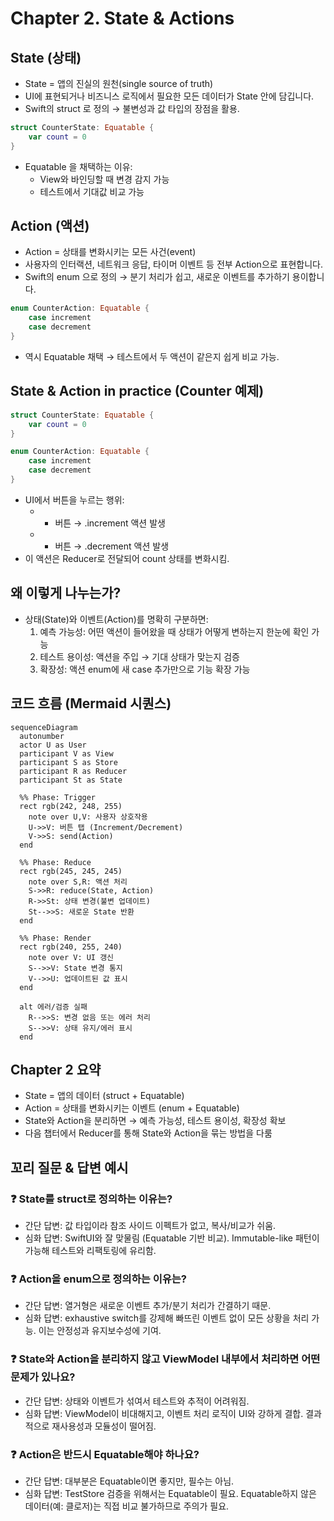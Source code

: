 # Chapter 2. State & Actions

## State (상태)
- State = 앱의 진실의 원천(single source of truth)
- UI에 표현되거나 비즈니스 로직에서 필요한 모든 데이터가 State 안에 담깁니다.
- Swift의 struct 로 정의 → 불변성과 값 타입의 장점을 활용.

```swift
struct CounterState: Equatable {
    var count = 0
}
```

- Equatable 을 채택하는 이유:
  - View와 바인딩할 때 변경 감지 가능
  - 테스트에서 기대값 비교 가능

## Action (액션)
- Action = 상태를 변화시키는 모든 사건(event)
- 사용자의 인터랙션, 네트워크 응답, 타이머 이벤트 등 전부 Action으로 표현합니다.
- Swift의 enum 으로 정의 → 분기 처리가 쉽고, 새로운 이벤트를 추가하기 용이합니다.

```swift
enum CounterAction: Equatable {
    case increment
    case decrement
}
```

- 역시 Equatable 채택 → 테스트에서 두 액션이 같은지 쉽게 비교 가능.

## State & Action in practice (Counter 예제)
```swift
struct CounterState: Equatable {
    var count = 0
}

enum CounterAction: Equatable {
    case increment
    case decrement
}
```

- UI에서 버튼을 누르는 행위:
  - + 버튼 → .increment 액션 발생
  - - 버튼 → .decrement 액션 발생
- 이 액션은 Reducer로 전달되어 count 상태를 변화시킴.

## 왜 이렇게 나누는가?
- 상태(State)와 이벤트(Action)를 명확히 구분하면:
	1.	예측 가능성: 어떤 액션이 들어왔을 때 상태가 어떻게 변하는지 한눈에 확인 가능
	2.	테스트 용이성: 액션을 주입 → 기대 상태가 맞는지 검증
	3.	확장성: 액션 enum에 새 case 추가만으로 기능 확장 가능

## 코드 흐름 (Mermaid 시퀀스)
```mermaid
sequenceDiagram
  autonumber
  actor U as User
  participant V as View
  participant S as Store
  participant R as Reducer
  participant St as State

  %% Phase: Trigger
  rect rgb(242, 248, 255)
    note over U,V: 사용자 상호작용
    U->>V: 버튼 탭 (Increment/Decrement)
    V->>S: send(Action)
  end

  %% Phase: Reduce
  rect rgb(245, 245, 245)
    note over S,R: 액션 처리
    S->>R: reduce(State, Action)
    R->>St: 상태 변경(불변 업데이트)
    St-->>S: 새로운 State 반환
  end

  %% Phase: Render
  rect rgb(240, 255, 240)
    note over V: UI 갱신
    S-->>V: State 변경 통지
    V-->>U: 업데이트된 값 표시
  end

  alt 에러/검증 실패
    R-->>S: 변경 없음 또는 에러 처리
    S-->>V: 상태 유지/에러 표시
  end

```

## Chapter 2 요약
- State = 앱의 데이터 (struct + Equatable)
- Action = 상태를 변화시키는 이벤트 (enum + Equatable)
- State와 Action을 분리하면 → 예측 가능성, 테스트 용이성, 확장성 확보
- 다음 챕터에서 Reducer를 통해 State와 Action을 묶는 방법을 다룸


## 꼬리 질문 & 답변 예시
### ❓ State를 struct로 정의하는 이유는?
- 간단 답변: 값 타입이라 참조 사이드 이펙트가 없고, 복사/비교가 쉬움.
- 심화 답변: SwiftUI와 잘 맞물림 (Equatable 기반 비교). Immutable-like 패턴이 가능해 테스트와 리팩토링에 유리함.

### ❓ Action을 enum으로 정의하는 이유는?
- 간단 답변: 열거형은 새로운 이벤트 추가/분기 처리가 간결하기 때문.
- 심화 답변: exhaustive switch를 강제해 빠뜨린 이벤트 없이 모든 상황을 처리 가능. 이는 안정성과 유지보수성에 기여.

### ❓ State와 Action을 분리하지 않고 ViewModel 내부에서 처리하면 어떤 문제가 있나요?
- 간단 답변: 상태와 이벤트가 섞여서 테스트와 추적이 어려워짐.
- 심화 답변: ViewModel이 비대해지고, 이벤트 처리 로직이 UI와 강하게 결합. 결과적으로 재사용성과 모듈성이 떨어짐.

### ❓ Action은 반드시 Equatable해야 하나요?
- 간단 답변: 대부분은 Equatable이면 좋지만, 필수는 아님.
- 심화 답변: TestStore 검증을 위해서는 Equatable이 필요. Equatable하지 않은 데이터(예: 클로저)는 직접 비교 불가하므로 주의가 필요.